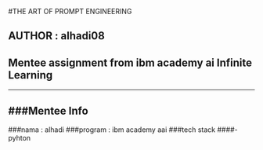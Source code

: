 #THE ART OF PROMPT ENGINEERING

## AUTHOR : alhadi08

## Mentee assignment from ibm academy ai Infinite Learning
---
###Mentee Info
---
###nama : alhadi
###program : ibm academy aai
###tech stack
####-pyhton
